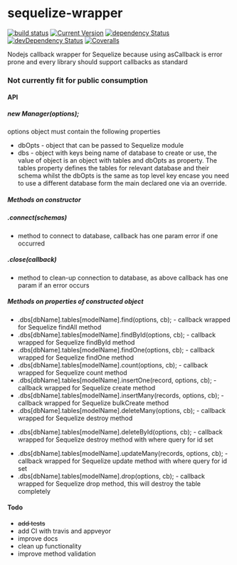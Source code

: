 # sequelize-wrapper
[![build status](https://travis-ci.org/simon-p-r/sequelize-wrapper.svg?branch=master)](https://travis-ci.org/simon-p-r/sequelize-wrapper)
[![Current Version](https://img.shields.io/npm/v/sequelize-wrapper.svg?maxAge=1000)](https://www.npmjs.com/package/sequelize-wrapper)
[![dependency Status](https://img.shields.io/david/simon-p-r/sequelize-wrapper.svg?maxAge=1000)](https://david-dm.org/simon-p-r/sequelize-wrapper)
[![devDependency Status](https://img.shields.io/david/dev/simon-p-r/sequelize-wrapper.svg?maxAge=1000)](https://david-dm.org/simon-p-r/sequelize-wrapper?type=dev)
[![Coveralls](https://img.shields.io/coveralls/simon-p-r/sequelize-wrapper.svg?maxAge=1000)](https://coveralls.io/github/simon-p-r/sequelize-wrapper)


Nodejs callback wrapper for Sequelize because using asCallback is error prone and every library should support callbacks as standard 

### Not currently fit for public consumption


#### API

##### new Manager(options);

options object must contain the following properties
+ dbOpts - object that can be passed to Sequelize module
+ dbs - object with keys being name of database to create or use, the value of object is an object with tables and dbOpts as property.  The tables property defines the tables for relevant database and their schema whilst the dbOpts is the same as top level key encase you need to use a different database form the main declared one via an override.

##### Methods on constructor

##### .connect(schemas)

+ method to connect to database, callback has one param error if one occurred



##### .close(callback)

+ method to clean-up connection to database, as above callback has one param if an error occurs


##### Methods on properties of constructed object

+ .dbs[dbName].tables[modelName].find(options, cb); - callback wrapped for Sequelize findAll method
+ .dbs[dbName].tables[modelName].findById(options, cb); - callback wrapped for Sequelize findById method
+ .dbs[dbName].tables[modelName].findOne(options, cb); - callback wrapped for Sequelize findOne method
+ .dbs[dbName].tables[modelName].count(options, cb); - callback wrapped for Sequelize count method
+ .dbs[dbName].tables[modelName].insertOne(record, options, cb); - callback wrapped for Sequelize create method
+ .dbs[dbName].tables[modelName].insertMany(records, options, cb); - callback wrapped for Sequelize bulkCreate method
+ .dbs[dbName].tables[modelName].deleteMany(options, cb); - callback wrapped for Sequelize destroy method
<!--+ .dbs[dbName].tables[modelName].deleteOne(options, cb); - callback wrapped for Sequelize destroy method with limit set to 1-->
+ .dbs[dbName].tables[modelName].deleteById(options, cb); - callback wrapped for Sequelize destroy method with where query for id set
<!--+ .dbs[dbName].tables[modelName].updateOne(record, options, cb); - callback wrapped for Sequelize update method with limit set to 1-->
+ .dbs[dbName].tables[modelName].updateMany(records, options, cb); - callback wrapped for Sequelize update method with where query for id set
+ .dbs[dbName].tables[modelName].drop(options, cb); - callback wrapped for Sequelize drop method, this will destroy the table completely

#### Todo
+ ~~add tests~~
+ add CI with travis and appveyor
+ improve docs
+ clean up functionality
+ improve method validation


